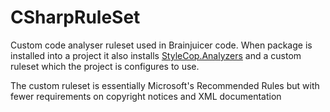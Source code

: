 # CSharpRuleSet
Custom code analyser ruleset used in Brainjuicer code. When package is installed into a project it also installs [StyleCop.Analyzers](https://github.com/DotNetAnalyzers/StyleCopAnalyzers) and a custom ruleset which the project is configures to use.

The custom ruleset is essentially Microsoft's Recommended Rules but with fewer requirements on copyright notices and XML documentation
